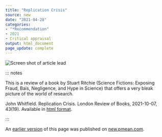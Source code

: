```yaml
---
title: "Replication Crisis"
source: new
date: "2021-04-28"
categories:
- "*Recommendation"
- 2021
- Critical appraisal
output: html_document
page_update: complete
---
```


![Screen shot of article lead](http://www.pmean.com/new-images/21/replication-crisis-01.png)

::: notes

This is a review of a book by Stuart Ritchie (Science Fictions: Exposing Fraud, Bais, Negligence, and Hype in Science) that offers a very bleak picture of the world of research.

John Whitfield. Replication Crisis. London Review of Books, 2021-10-07, 43(19). Available in [html format][whi1].

:::

[whi1]: https://www.lrb.co.uk/the-paper/v43/n19/john-whitfield/replication-crisis

An [earlier version][sim2] of this page was published on [new.pmean.com][sim1].

[sim1]: http://new.pmean.com
[sim2]: http://new.pmean.com/replication-crisis/
